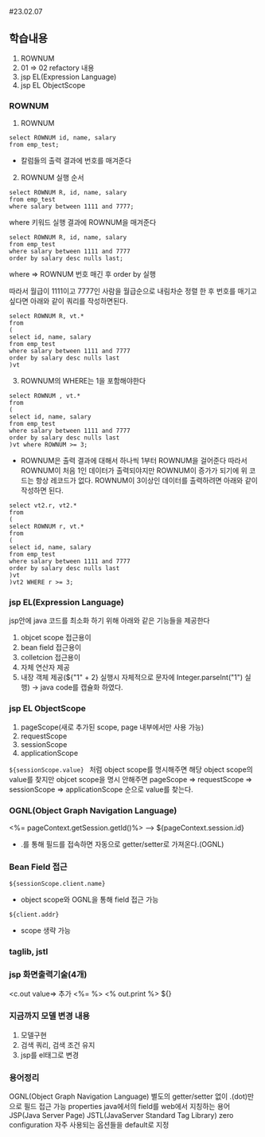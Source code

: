 #23.02.07

## 학습내용
1. ROWNUM
2. 01 => 02 refactory 내용
3. jsp EL(Expression Language)
4. jsp EL ObjectScope

### ROWNUM

1. ROWNUM
```
select ROWNUM id, name, salary
from emp_test;
```
- 칼럼들의 출력 결과에 번호를 매겨준다

2. ROWNUM 실행 순서
```
select ROWNUM R, id, name, salary
from emp_test
where salary between 1111 and 7777;
```
where 키워드 실행 결과에 ROWNUM을 매겨준다

```
select ROWNUM R, id, name, salary
from emp_test
where salary between 1111 and 7777
order by salary desc nulls last; 
```
where => ROWNUM 번호 매긴 후 order by 실행

따라서 월급이 1111이고 7777인 사람을 월급순으로 내림차순 정렬 한 후 번호를 매기고 싶다면 아래와 같이 쿼리를 작성하면된다.
```
select ROWNUM R, vt.*
from
(
select id, name, salary
from emp_test
where salary between 1111 and 7777
order by salary desc nulls last
)vt
```

3. ROWNUM의 WHERE는 1을 포함해야한다

```
select ROWNUM , vt.*
from
(
select id, name, salary
from emp_test
where salary between 1111 and 7777
order by salary desc nulls last
)vt where ROWNUM >= 3;
```
- ROWNUM은 출력 결과에 대해서 하나씩 1부터 ROWNUM을 걸어준다 따라서 ROWNUM이 처음 1인 데이터가 출력되야지만 ROWNUM이 증가가 되기에 위 코드는 항상 레코드가 없다.
 ROWNUM이 3이상인 데이터를 출력하려면 아래와 같이 작성하면 된다.
 
```
select vt2.r, vt2.*
from
(
select ROWNUM r, vt.*
from
(
select id, name, salary
from emp_test
where salary between 1111 and 7777
order by salary desc nulls last
)vt 
)vt2 WHERE r >= 3;
```

### jsp EL(Expression Language)
jsp안에 java 코드를 최소화 하기 위해 아래와 같은 기능들을 제공한다
1. objcet scope 접근용이
2. bean field 접근용이
3. colletcion 접근용이
4. 자체 연산자 제공
5. 내장 객체 제공(${"1" + 2} 실행시 자체적으로 문자에 Integer.parseInt("1") 실행) 
-> java code를 캡슐화 하였다.


### jsp EL ObjectScope
1. pageScope(새로 추가된 scope, page 내부에서만 사용 가능)
2. requestScope
3. sessionScope
4. applicationScope

```${sessionScope.value} ``` 처럼 object scope를 명시해주면 해당 object scope의 value를 찾지만 objcet scope을 명시 안해주면
pageScope => requestScope => sessionScope => applicationScope 순으로 value를 찾는다.



### OGNL(Object Graph Navigation Language)
<%= pageContext.getSession.getId()%> --> ${pageContext.session.id}
- .를 통해 필드를 접속하면 자동으로 getter/setter로 가져온다.(OGNL)


### Bean Field 접근
```${sessionScope.client.name}``` 
 - object scope와 OGNL을 통해 field 접근 가능

``` ${client.addr} ```
 - scope 생략 가능
 
### taglib, jstl


### jsp 화면출력기술(4개)
<c.out value=> 추가
<%= %>
<% out.print %>
${}


### 지금까지 모델 변경 내용
1. 모델구현
2. 검색 쿼리, 검색 조건 유지
3. jsp를 el태그로 변경

### 용어정리
OGNL(Object Graph Navigation Language) 별도의 getter/setter 없이 .(dot)만으로 필드 접근 가능 
properties java에서의 field를 web에서 지칭하는 용어
JSP(Java Server Page)
JSTL(JavaServer Standard Tag Library)
zero configuration 자주 사용되는 옵션들을 default로 지정

